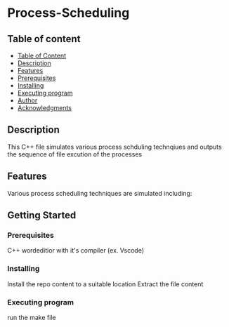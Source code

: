 # Process-Scheduling


## Table of content
* [Table of Content](#table-of-content)
* [Description](#description)
* [Features](#features)
* [Prerequisites](#prerequisites)
* [Installing](#installing)
* [Executing program](#executing-program)
* [Author](#author)
* [Acknowledgments](#acknowledgments)

## Description
This C++ file simulates various process schduling technqiues and outputs the sequence of file excution of the processes 

## Features
Various process scheduling techniques are simulated including:

## Getting Started

### Prerequisites 
C++ wordeditior with it's compiler (ex. Vscode)

### Installing
Install the repo content to a suitable location
Extract the file content 

### Executing program
run the make file

